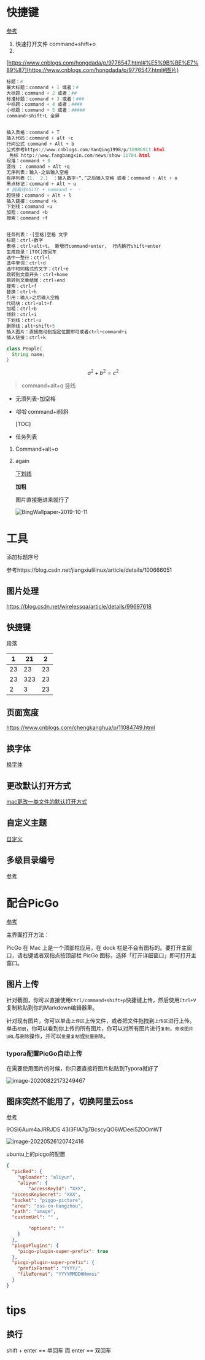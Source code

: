 # 快捷键

[参考](https://support.typora.io/File-Management/)

1. 快速打开文件 command+shift+o
2. 

[https://www.cnblogs.com/hongdada/p/9776547.html#%E5%9B%BE%E7%89%87](https://www.cnblogs.com/hongdada/p/9776547.html#图片)

```python
标题：#
最大标题：command + 1 或者：#
大标题：command + 2 或者：##
标准标题：command + 3 或者：###
中标题：command + 4 或者：####
小标题：command + 5 或者：#####
command+shift+L 全屏


插入表格：command + T
插入代码：command + alt +c 
行间公式 command + Alt + b
公式参考https://www.cnblogs.com/YanQing1998/p/10986911.html  
 角标 http://www.fangbangxin.com/news/show-11704.html
段落：command + 0
竖线 ： command + Alt +q
无序列表：输入-之后输入空格
有序列表（1.  2.） ：输入数字+“.”之后输入空格 或者：command + Alt + o   
黑点标记：command + Alt + u  
# 隔离线shift + command +  -
超链接：command + Alt + l
插入链接：command +k
下划线：command +u 
加粗：command +b
搜索：command +f


任务列表：-[空格]空格 文字
标题：ctrl+数字
表格：ctrl+alt+t。 新增行command+enter,  行内换行shift+enter
生成目录：[TOC]按回车
选中一整行：ctrl+l
选中单词：ctrl+d
选中相同格式的文字：ctrl+e
跳转到文章开头：ctrl+home
跳转到文章结尾：ctrl+end
搜索：ctrl+f
替换：ctrl+h
引用：输入>之后输入空格
代码块：ctrl+alt+f
加粗：ctrl+b
倾斜：ctrl+i
下划线：ctrl+u
删除线：alt+shift+5
插入图片：直接拖动到指定位置即可或者ctrl+command+i
插入链接：ctrl+k

```

```java
class People{
  String name;
}
```

$$
a^2+b^2=c^2
$$

> command+alt+q 竖线

- 无须列表-加空格

- *哈哈*   command+i倾斜

  [TOC]

-  任务列表

1. Command+alt+o

2. again

   [超链接]: http://www.baidu.com	"百度首页"

   <u>下划线</u>

   **加粗**

   图片直接拖进来就行了

   ![BingWallpaper-2019-10-11](/Users/chengxingfu/Pictures/壁纸/BingWallpaper-2019-10-11.jpg)

# 工具

添加标题序号

参考https://blog.csdn.net/jiangxiulilinux/article/details/100666051

## 图片处理

https://blog.csdn.net/wirelessqa/article/details/99697618





## 快捷键



段落

| 1    | 21   | 2    |
| ---- | ---- | ---- |
| 23   | 23   | 23   |
| 23   | 323  | 23   |
| 2    | 3    | 23   |

## 页面宽度

https://www.cnblogs.com/chengkanghua/p/11084749.html

## 换字体

[换字体](https://blog.csdn.net/qq_33154343/article/details/106134472)

## 更改默认打开方式

[mac更改一类文件的默认打开方式](https://sspai.com/post/28394)

## 自定义主题

[自定义](https://blog.csdn.net/chotin/article/details/104289298)

## 多级目录编号

[参考](https://blog.51cto.com/u_2930144/3864611)

# 配合PicGo

[参考](https://www.jianshu.com/p/fd8ebfcf42e3)

主界面打开方法：

PicGo 在 Mac 上是一个顶部栏应用，在 dock 栏是不会有图标的。要打开主窗口，请右键或者双指点按顶部栏 PicGo 图标，选择「打开详细窗口」即可打开主窗口。

## 图片上传

针对截图，你可以直接使用`Ctrl/command+shift+p`快捷键上传，然后使用`Ctrl+V`复制粘贴到你的Markdown编辑器里。

针对现有图片，你可以单击`上传区`上传文件，或者把文件拖拽到`上传区`进行上传。单击`相册`，你可以看到你上传的所有图片，你可以对所有图片进行`复制`，`修改图片URL`与`删除`操作，并可以`批量复制`或`批量删除`。

### typora配置PicGo自动上传

在需要使用图片的时候，你只要直接将图片粘贴到Typora就好了

![image-20200822173249467](https://piggo-picture.oss-cn-hangzhou.aliyuncs.com/image/image-20200822173249467.png)

## 图床突然不能用了，切换阿里云oss

[参考](https://blog.csdn.net/qq_38963246/article/details/123797155)

9OSl6Aum4aJRRJDS
43I3FIA7g7BcscyQO6WDeei5ZOOmWT

![image-20220526120742416](https://piggo-picture.oss-cn-hangzhou.aliyuncs.com/image-20220526120742416.png)



ubuntu上的picgo的配置

```json
{
  "picBed": {
    "uploader": "aliyun",
    "aliyun": {
        "accessKeyId": "XXX",
  "accessKeySecret": "XXX",
  "bucket": "piggo-picture", 
  "area": "oss-cn-hangzhou", 
  "path": "image", 
  "customUrl": "" , 

	    "options": ""
    }
  },
  "picgoPlugins": {
    "picgo-plugin-super-prefix": true
  },
  "picgo-plugin-super-prefix": {
    "prefixFormat": "YYYY/",
    "fileFormat": "YYYYMMDDHHmmss"
  }
}

```



# tips

## 换行

shift + enter == 单回车
而
enter == 双回车

